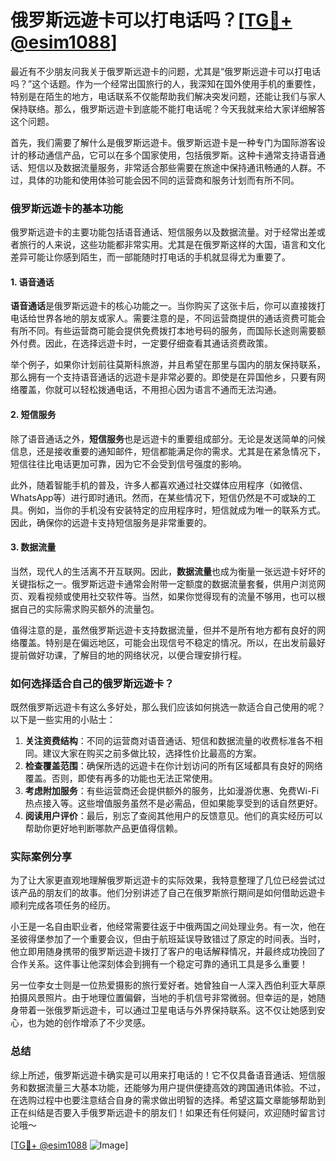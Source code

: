 # 俄罗斯远遊卡可以打电话吗？[[TG💪+ @esim1088](https://t.me/s/esim1088)]

最近有不少朋友问我关于俄罗斯远遊卡的问题，尤其是“俄罗斯远遊卡可以打电话吗？”这个话题。作为一个经常出国旅行的人，我深知在国外使用手机的重要性，特别是在陌生的地方，电话联系不仅能帮助我们解决突发问题，还能让我们与家人保持联络。那么，俄罗斯远遊卡到底能不能打电话呢？今天我就来给大家详细解答这个问题。

首先，我们需要了解什么是俄罗斯远遊卡。俄罗斯远遊卡是一种专门为国际游客设计的移动通信产品，它可以在多个国家使用，包括俄罗斯。这种卡通常支持语音通话、短信以及数据流量服务，非常适合那些需要在旅途中保持通讯畅通的人群。不过，具体的功能和使用体验可能会因不同的运营商和服务计划而有所不同。

### 俄罗斯远遊卡的基本功能

俄罗斯远遊卡的主要功能包括语音通话、短信服务以及数据流量。对于经常出差或者旅行的人来说，这些功能都非常实用。尤其是在俄罗斯这样的大国，语言和文化差异可能让你感到陌生，而一部能随时打电话的手机就显得尤为重要了。

#### 1. 语音通话

**语音通话**是俄罗斯远遊卡的核心功能之一。当你购买了这张卡后，你可以直接拨打电话给世界各地的朋友或家人。需要注意的是，不同运营商提供的通话资费可能会有所不同。有些运营商可能会提供免费拨打本地号码的服务，而国际长途则需要额外付费。因此，在选择远遊卡时，一定要仔细查看其通话资费政策。

举个例子，如果你计划前往莫斯科旅游，并且希望在那里与国内的朋友保持联系，那么拥有一个支持语音通话的远遊卡是非常必要的。即使是在异国他乡，只要有网络覆盖，你就可以轻松拨通电话，不用担心因为语言不通而无法沟通。

#### 2. 短信服务

除了语音通话之外，**短信服务**也是远遊卡的重要组成部分。无论是发送简单的问候信息，还是接收重要的通知邮件，短信都能满足你的需求。尤其是在紧急情况下，短信往往比电话更加可靠，因为它不会受到信号强度的影响。

此外，随着智能手机的普及，许多人都喜欢通过社交媒体应用程序（如微信、WhatsApp等）进行即时通讯。然而，在某些情况下，短信仍然是不可或缺的工具。例如，当你的手机没有安装特定的应用程序时，短信就成为唯一的联系方式。因此，确保你的远遊卡支持短信服务是非常重要的。

#### 3. 数据流量

当然，现代人的生活离不开互联网。因此，**数据流量**也成为衡量一张远遊卡好坏的关键指标之一。俄罗斯远遊卡通常会附带一定额度的数据流量套餐，供用户浏览网页、观看视频或使用社交软件等。当然，如果你觉得现有的流量不够用，也可以根据自己的实际需求购买额外的流量包。

值得注意的是，虽然俄罗斯远遊卡支持数据流量，但并不是所有地方都有良好的网络覆盖。特别是在偏远地区，可能会出现信号不稳定的情况。所以，在出发前最好提前做好功课，了解目的地的网络状况，以便合理安排行程。

### 如何选择适合自己的俄罗斯远遊卡？

既然俄罗斯远遊卡有这么多好处，那么我们应该如何挑选一款适合自己使用的呢？以下是一些实用的小贴士：

1. **关注资费结构**：不同的运营商对语音通话、短信和数据流量的收费标准各不相同。建议大家在购买之前多做比较，选择性价比最高的方案。
2. **检查覆盖范围**：确保所选的远遊卡在你计划访问的所有区域都具有良好的网络覆盖。否则，即使有再多的功能也无法正常使用。
3. **考虑附加服务**：有些运营商还会提供额外的服务，比如漫游优惠、免费Wi-Fi热点接入等。这些增值服务虽然不是必需品，但如果能享受到的话自然更好。
4. **阅读用户评价**：最后，别忘了查阅其他用户的反馈意见。他们的真实经历可以帮助你更好地判断哪款产品更值得信赖。

### 实际案例分享

为了让大家更直观地理解俄罗斯远遊卡的实际效果，我特意整理了几位已经尝试过该产品的朋友们的故事。他们分别讲述了自己在俄罗斯旅行期间是如何借助远遊卡顺利完成各项任务的经历。

小王是一名自由职业者，他经常需要往返于中俄两国之间处理业务。有一次，他在圣彼得堡参加了一个重要会议，但由于航班延误导致错过了原定的时间表。当时，他立即用随身携带的俄罗斯远遊卡拨打了客户的电话解释情况，并最终成功挽回了合作关系。这件事让他深刻体会到拥有一个稳定可靠的通讯工具是多么重要！

另一位李女士则是一位热爱摄影的旅行爱好者。她曾独自一人深入西伯利亚大草原拍摄风景照片。由于地理位置偏僻，当地的手机信号非常微弱。但幸运的是，她随身带着一张俄罗斯远遊卡，可以通过卫星电话与外界保持联系。这不仅让她感到安心，也为她的创作增添了不少灵感。

### 总结

综上所述，俄罗斯远遊卡确实是可以用来打电话的！它不仅具备语音通话、短信服务和数据流量三大基本功能，还能够为用户提供便捷高效的跨国通讯体验。不过，在选购过程中也要注意结合自身的需求做出明智的选择。希望这篇文章能够帮助到正在纠结是否要入手俄罗斯远遊卡的朋友们！如果还有任何疑问，欢迎随时留言讨论哦～

[[TG💪+ @esim1088](https://t.me/s/esim1088) ![Image](https://i.postimg.cc/4NQfJmqS/Snipaste-2025-05-13-00-14-12.png)]